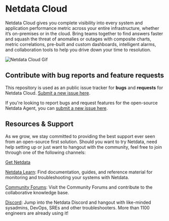 # Netdata Cloud


Netdata Cloud gives you complete visibility into every system and application performance metric across your entire infrastructure, whether it’s on-premises or in the cloud. Bring teams together to find answers faster and squash the threat of anomalies or outages with composite charts, metric correlations, pre-built and custom dashboards, intelligent alarms, and collaboration tools to help you drive down your time to resolution.

![Netdata Cloud Gif](https://user-images.githubusercontent.com/56279741/176475791-96d9f158-517f-4a29-9855-e342d2c57f0b.gif)

## Contribute with bug reports and feature requests

This repository is used as an public issue tracker for **bugs** and **requests** for Netdata Cloud. [Submit a new issue here](https://github.com/netdata/netdata-cloud/issues/new/choose).

If you're looking to report bugs and request features for the open-source Netdata Agent, you can [submit a new issue here](https://github.com/netdata/netdata/issues/new/choose).

## Resources & Support

As we grow, we stay committed to providing the best support ever seen from an open-source first solution. Should you want to try Netdata, need help setting up or just want to hangout with the community, feel free to join through one of the following channels:

[Get Netdata](https://app.netdata.cloud/sign-in?utm_campaign=Cloud_repo_readme&utm_source=Github&utm_medium=Readme&utm_content=direct_link)

[Netdata Learn](https://learn.netdata.cloud/docs/cloud?utm_campaign=Cloud_repo_readme&utm_source=Github&utm_medium=Readme&utm_content=direct_link): Find documentation, guides, and reference material for monitoring and troubleshooting your systems with Netdata.

[Community Forums](https://community.netdata.cloud?utm_campaign=Cloud_repo_readme&utm_source=Github&utm_medium=Readme&utm_content=direct_link): Visit the Community Forums and contribute to the collaborative knowledge base.

[Discord](https://discord.gg/2eduZdSeC7): Jump into the Netdata Discord and hangout with like-minded sysadmins, DevOps, SREs and other troubleshooters. More than 1100 engineers are already using it!
